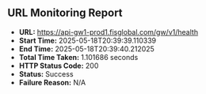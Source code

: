 ## URL Monitoring Report

- **URL:** https://api-gw1-prod1.fisglobal.com/gw/v1/health
- **Start Time:** 2025-05-18T20:39:39.110339
- **End Time:** 2025-05-18T20:39:40.212025
- **Total Time Taken:** 1.101686 seconds
- **HTTP Status Code:** 200
- **Status:** Success
- **Failure Reason:** N/A
